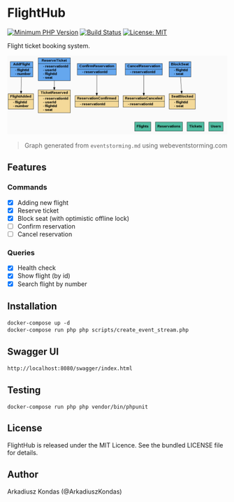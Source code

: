 # FlightHub

[![Minimum PHP Version](https://img.shields.io/badge/php-%3E%3D%207.1-8892BF.svg)](https://php.net/)
[![Build Status](https://travis-ci.org/akondas/flighthub.svg?branch=master)](https://travis-ci.org/akondas/flighthub)
[![License: MIT](https://img.shields.io/badge/License-MIT-yellow.svg)](https://opensource.org/licenses/MIT)

Flight ticket booking system.

![FlightHub](eventstorming.png "FlightHub")

> Graph generated from `eventstorming.md` using webeventstorming.com

## Features

### Commands
- [x] Adding new flight
- [x] Reserve ticket
- [x] Block seat (with optimistic offline lock)
- [ ] Confirm reservation
- [ ] Cancel reservation 

### Queries
- [x] Health check
- [x] Show flight (by id)
- [x] Search flight by number
 
## Installation

```
docker-compose up -d
docker-compose run php php scripts/create_event_stream.php
```

## Swagger UI

```
http://localhost:8080/swagger/index.html 
```

## Testing

```
docker-compose run php php vendor/bin/phpunit
```

## License

FlightHub is released under the MIT Licence. See the bundled LICENSE file for details.

## Author

Arkadiusz Kondas (@ArkadiuszKondas)
